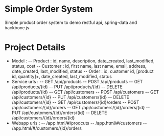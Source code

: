 Simple Order System
===================

Simple product order system to demo restful api, spring-data and backbone.js

Project Details
===============
- Model :
-- Product  : id, name, description, date_created, last_modified, status, cost
-- Customer : id, first name, last name, email, address, date_created, last_modified, status
-- Order    : id, customer id, [product id, quantity]+, date_created, last_modified, status
- Service urls :
-- GET    /api/products
-- POST   /api/products
-- GET    /api/products/{id}
-- PUT    /api/products/{id}
-- DELETE /api/products/{id}
-- GET    /api/customers
-- POST   /api/customers
-- GET    /api/customers/{id}
-- PUT    /api/customers/{id}
-- DELETE /api/customers/{id}
-- GET    /api/customers/{id}/orders
-- POST   /api/customers/{id}/orders
-- GET    /api/customers/{id}/orders/{id}
-- PUT    /api/customers/{id}/orders/{id}
-- DELETE /api/customers/{id}/orders/{id}
- Webapp urls :
-- /app.html/#/prodcuts
-- /app.html/#/customers
-- /app.html/#/customers/{id}/orders
